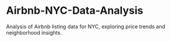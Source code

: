 # Airbnb-NYC-Data-Analysis
Analysis of Airbnb listing data for NYC, exploring price trends and neighborhood insights.
